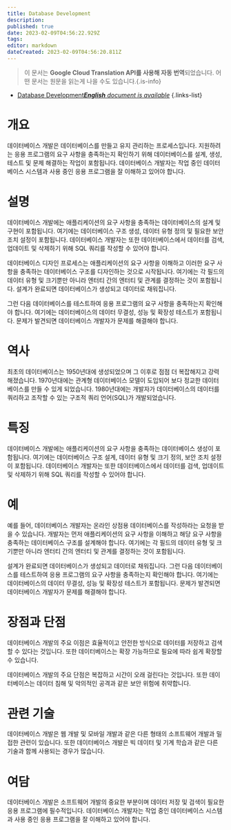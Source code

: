 ```yaml
---
title: Database Development
description: 
published: true
date: 2023-02-09T04:56:22.929Z
tags: 
editor: markdown
dateCreated: 2023-02-09T04:56:20.811Z
---
```


> 이 문서는 **Google Cloud Translation API를 사용해 자동 번역**되었습니다.
어떤 문서는 원문을 읽는게 나을 수도 있습니다.{.is-info}



- [Database Development***English** document is available*](/en/Knowledge-base/Dictionary/database-development)
{.links-list}


# 개요
데이터베이스 개발은 데이터베이스를 만들고 유지 관리하는 프로세스입니다. 지원하려는 응용 프로그램의 요구 사항을 충족하는지 확인하기 위해 데이터베이스를 설계, 생성, 테스트 및 문제 해결하는 작업이 포함됩니다. 데이터베이스 개발자는 작업 중인 데이터베이스 시스템과 사용 중인 응용 프로그램을 잘 이해하고 있어야 합니다.

# 설명
데이터베이스 개발에는 애플리케이션의 요구 사항을 충족하는 데이터베이스의 설계 및 구현이 포함됩니다. 여기에는 데이터베이스 구조 생성, 데이터 유형 정의 및 필요한 보안 조치 설정이 포함됩니다. 데이터베이스 개발자는 또한 데이터베이스에서 데이터를 검색, 업데이트 및 삭제하기 위해 SQL 쿼리를 작성할 수 있어야 합니다.

데이터베이스 디자인 프로세스는 애플리케이션의 요구 사항을 이해하고 이러한 요구 사항을 충족하는 데이터베이스 구조를 디자인하는 것으로 시작됩니다. 여기에는 각 필드의 데이터 유형 및 크기뿐만 아니라 엔터티 간의 엔터티 및 관계를 결정하는 것이 포함됩니다. 설계가 완료되면 데이터베이스가 생성되고 데이터로 채워집니다.

그런 다음 데이터베이스를 테스트하여 응용 프로그램의 요구 사항을 충족하는지 확인해야 합니다. 여기에는 데이터베이스의 데이터 무결성, 성능 및 확장성 테스트가 포함됩니다. 문제가 발견되면 데이터베이스 개발자가 문제를 해결해야 합니다.

# 역사
최초의 데이터베이스는 1950년대에 생성되었으며 그 이후로 점점 더 복잡해지고 강력해졌습니다. 1970년대에는 관계형 데이터베이스 모델이 도입되어 보다 정교한 데이터베이스를 만들 수 있게 되었습니다. 1980년대에는 개발자가 데이터베이스의 데이터를 쿼리하고 조작할 수 있는 구조적 쿼리 언어(SQL)가 개발되었습니다.

# 특징
데이터베이스 개발에는 애플리케이션의 요구 사항을 충족하는 데이터베이스 생성이 포함됩니다. 여기에는 데이터베이스 구조 설계, 데이터 유형 및 크기 정의, 보안 조치 설정이 포함됩니다. 데이터베이스 개발자는 또한 데이터베이스에서 데이터를 검색, 업데이트 및 삭제하기 위해 SQL 쿼리를 작성할 수 있어야 합니다.

# 예
예를 들어, 데이터베이스 개발자는 온라인 상점용 데이터베이스를 작성하라는 요청을 받을 수 있습니다. 개발자는 먼저 애플리케이션의 요구 사항을 이해하고 해당 요구 사항을 충족하는 데이터베이스 구조를 설계해야 합니다. 여기에는 각 필드의 데이터 유형 및 크기뿐만 아니라 엔터티 간의 엔터티 및 관계를 결정하는 것이 포함됩니다.

설계가 완료되면 데이터베이스가 생성되고 데이터로 채워집니다. 그런 다음 데이터베이스를 테스트하여 응용 프로그램의 요구 사항을 충족하는지 확인해야 합니다. 여기에는 데이터베이스의 데이터 무결성, 성능 및 확장성 테스트가 포함됩니다. 문제가 발견되면 데이터베이스 개발자가 문제를 해결해야 합니다.

# 장점과 단점
데이터베이스 개발의 주요 이점은 효율적이고 안전한 방식으로 데이터를 저장하고 검색할 수 있다는 것입니다. 또한 데이터베이스는 확장 가능하므로 필요에 따라 쉽게 확장할 수 있습니다.

데이터베이스 개발의 주요 단점은 복잡하고 시간이 오래 걸린다는 것입니다. 또한 데이터베이스는 데이터 침해 및 악의적인 공격과 같은 보안 위험에 취약합니다.

# 관련 기술
데이터베이스 개발은 웹 개발 및 모바일 개발과 같은 다른 형태의 소프트웨어 개발과 밀접한 관련이 있습니다. 또한 데이터베이스 개발은 빅 데이터 및 기계 학습과 같은 다른 기술과 함께 사용되는 경우가 많습니다.

# 여담
데이터베이스 개발은 소프트웨어 개발의 중요한 부분이며 데이터 저장 및 검색이 필요한 응용 프로그램에 필수적입니다. 데이터베이스 개발자는 작업 중인 데이터베이스 시스템과 사용 중인 응용 프로그램을 잘 이해하고 있어야 합니다.